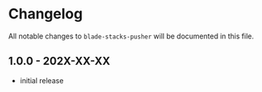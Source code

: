 # Changelog

All notable changes to `blade-stacks-pusher` will be documented in this file.

## 1.0.0 - 202X-XX-XX

- initial release
